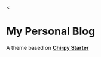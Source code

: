 <
# My Personal Blog
A theme based on [**Chirpy Starter**](https://github.com/cotes2020/chirpy-starter/generate)

